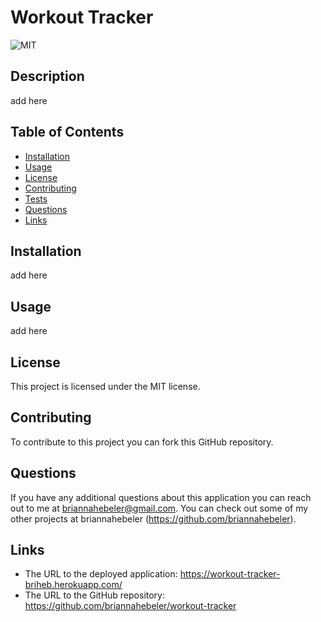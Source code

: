 # Workout Tracker
![MIT](https://img.shields.io/badge/license-MIT-blueviolet)

## Description 
add here

## Table of Contents  
* [Installation](#installation)
* [Usage](#usage)
* [License](#license)
* [Contributing](#contributing)
* [Tests](#tests)
* [Questions](#questions)
* [Links](#links)

## Installation
add here

## Usage 
add here

## License
This project is licensed under the MIT license.

## Contributing
To contribute to this project you can fork this GitHub repository.

## Questions
If you have any additional questions about this application you can reach out to me at briannahebeler@gmail.com.
You can check out some of my other projects at briannahebeler (https://github.com/briannahebeler).

## Links
* The URL to the deployed application: https://workout-tracker-briheb.herokuapp.com/
* The URL to the GitHub repository: https://github.com/briannahebeler/workout-tracker